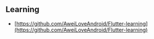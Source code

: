## Learning

* [https://github.com/AweiLoveAndroid/Flutter-learning](https://github.com/AweiLoveAndroid/Flutter-learning)



